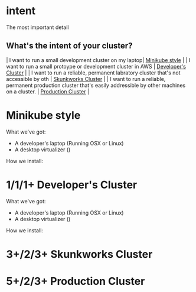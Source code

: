 # intent

The most important detail 

## What's the intent of your cluster?

| I want to run a small development cluster on my laptop| [Minikube style](#minikube) |
| I want to run a small protoype or development cluster in AWS | [Developer's Cluster](#junior) |
| I want to run a reliable, permanent labratory cluster that's not accessible by oth | [Skunkworks Cluster](#skunkworks) |
| I want to run a reliable, permanent production cluster that's easily addressible by other machines on a cluster. | [Production Cluster](#production) | 

# <a name="minikube"></a>Minikube style

What we've got:

* A developer's laptop (Running OSX or Linux)
* A desktop virtualizer ()

How we install:

# <a name="junior"></a>1/1/1+ Developer's Cluster

What we've got:

* A developer's laptop (Running OSX or Linux)
* A desktop virtualizer ()

How we install:

# <a name="skunkworks"></a>3+/2/3+ Skunkworks Cluster

# <a name="production"></a>5+/2/3+ Production Cluster
